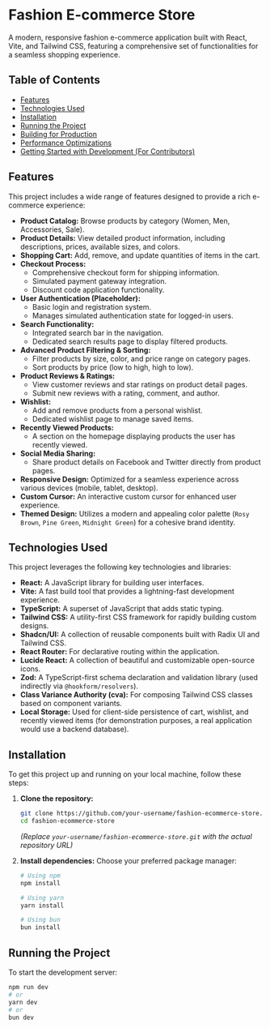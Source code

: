 # Fashion E-commerce Store

A modern, responsive fashion e-commerce application built with React, Vite, and Tailwind CSS, featuring a comprehensive set of functionalities for a seamless shopping experience.

## Table of Contents

-   [Features](#features)
-   [Technologies Used](#technologies-used)
-   [Installation](#installation)
-   [Running the Project](#running-the-project)
-   [Building for Production](#building-for-production)
-   [Performance Optimizations](#performance-optimizations)
-   [Getting Started with Development (For Contributors)](#getting-started-with-development-for-contributors)

## Features

This project includes a wide range of features designed to provide a rich e-commerce experience:

-   **Product Catalog:** Browse products by category (Women, Men, Accessories, Sale).
-   **Product Details:** View detailed product information, including descriptions, prices, available sizes, and colors.
-   **Shopping Cart:** Add, remove, and update quantities of items in the cart.
-   **Checkout Process:**
    -   Comprehensive checkout form for shipping information.
    -   Simulated payment gateway integration.
    -   Discount code application functionality.
-   **User Authentication (Placeholder):**
    -   Basic login and registration system.
    -   Manages simulated authentication state for logged-in users.
-   **Search Functionality:**
    -   Integrated search bar in the navigation.
    -   Dedicated search results page to display filtered products.
-   **Advanced Product Filtering & Sorting:**
    -   Filter products by size, color, and price range on category pages.
    -   Sort products by price (low to high, high to low).
-   **Product Reviews & Ratings:**
    -   View customer reviews and star ratings on product detail pages.
    -   Submit new reviews with a rating, comment, and author.
-   **Wishlist:**
    -   Add and remove products from a personal wishlist.
    -   Dedicated wishlist page to manage saved items.
-   **Recently Viewed Products:**
    -   A section on the homepage displaying products the user has recently viewed.
-   **Social Media Sharing:**
    -   Share product details on Facebook and Twitter directly from product pages.
-   **Responsive Design:** Optimized for a seamless experience across various devices (mobile, tablet, desktop).
-   **Custom Cursor:** An interactive custom cursor for enhanced user experience.
-   **Themed Design:** Utilizes a modern and appealing color palette (`Rosy Brown`, `Pine Green`, `Midnight Green`) for a cohesive brand identity.

## Technologies Used

This project leverages the following key technologies and libraries:

-   **React:** A JavaScript library for building user interfaces.
-   **Vite:** A fast build tool that provides a lightning-fast development experience.
-   **TypeScript:** A superset of JavaScript that adds static typing.
-   **Tailwind CSS:** A utility-first CSS framework for rapidly building custom designs.
-   **Shadcn/UI:** A collection of reusable components built with Radix UI and Tailwind CSS.
-   **React Router:** For declarative routing within the application.
-   **Lucide React:** A collection of beautiful and customizable open-source icons.
-   **Zod:** A TypeScript-first schema declaration and validation library (used indirectly via `@hookform/resolvers`).
-   **Class Variance Authority (cva):** For composing Tailwind CSS classes based on component variants.
-   **Local Storage:** Used for client-side persistence of cart, wishlist, and recently viewed items (for demonstration purposes, a real application would use a backend database).

## Installation

To get this project up and running on your local machine, follow these steps:

1.  **Clone the repository:**
    ```bash
    git clone https://github.com/your-username/fashion-ecommerce-store.git
    cd fashion-ecommerce-store
    ```
    *(Replace `your-username/fashion-ecommerce-store.git` with the actual repository URL)*

2.  **Install dependencies:**
    Choose your preferred package manager:
    ```bash
    # Using npm
    npm install

    # Using yarn
    yarn install

    # Using bun
    bun install
    ```

## Running the Project

To start the development server:

```bash
npm run dev
# or
yarn dev
# or
bun dev

